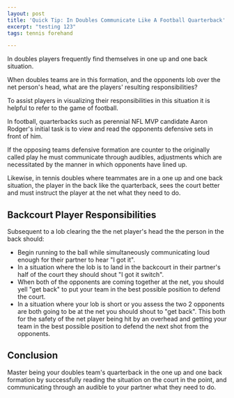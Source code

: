 ```yaml
---
layout: post
title: 'Quick Tip: In Doubles Communicate Like A Football Quarterback'
excerpt: "testing 123"
tags: tennis forehand

---
```

In doubles players frequently find themselves in one up and one back situation.

When doubles teams are in this formation, and the opponents lob over the net person's head, what are the players' resulting responsibilities?

To assist players in visualizing their responsibilities in this situation it is helpful to refer to the game of football.

In football, quarterbacks such as perennial NFL MVP candidate Aaron Rodger's initial task is to view and read the opponents defensive sets in front of him.

If the opposing teams defensive formation are counter to the originally called play he must communicate through audibles, adjustments which are necessitated by the manner in which opponents have lined up.

Likewise, in tennis doubles where teammates are in a one up and one back situation, the player in the back like the quarterback, sees the court better and must instruct the player at the net what they need to do.

## Backcourt Player Responsibilities

Subsequent to a lob clearing the the net player's head the the person in the back should:

* Begin running to the ball while simultaneously communicating loud enough for their partner to hear "I got it".
* In a situation where the lob is to land in the backcourt in their partner's half of the court they should shout "I got it switch".
* When both of the opponents are coming together at the net, you should yell "get back" to put your team in the best possible position to defend the court.
* In a situation where your lob is short or you assess the two 2 opponents are both going to be at the net you should shout to "get back". This  both for the safety of the net player being hit by an overhead and getting your team in the best possible position to defend the next shot from the opponents.

## Conclusion

Master being your doubles team's quarterback in the one up and one back formation by successfully reading the situation on the court in the point, and communicating through an audible to your partner what they need to do.
